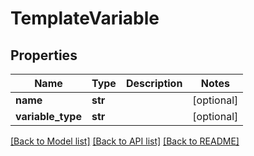 # TemplateVariable

## Properties
Name | Type | Description | Notes
------------ | ------------- | ------------- | -------------
**name** | **str** |  | [optional] 
**variable_type** | **str** |  | [optional] 

[[Back to Model list]](../README#documentation-for-models) [[Back to API list]](../README#documentation-for-api-endpoints) [[Back to README]](../README)


